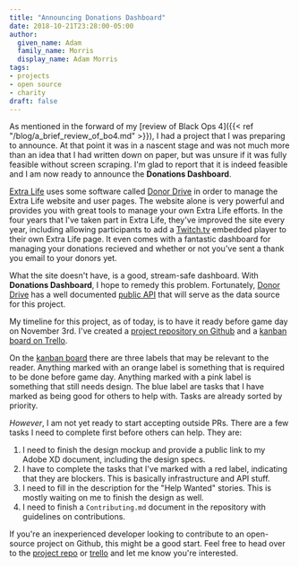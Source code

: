 ```yaml
---
title: "Announcing Donations Dashboard"
date: 2018-10-21T23:28:00-05:00
author:
  given_name: Adam
  family_name: Morris
  display_name: Adam Morris
tags:
- projects
- open source
- charity
draft: false
---
```


As mentioned in the forward of my [review of Black Ops 4]({{< ref "/blog/a_brief_review_of_bo4.md" >}}), I had a project that I was preparing to announce. At that point it was in a nascent stage and was not much more than an idea that I had written down on paper, but was unsure if it was fully feasible without screen scraping. I'm glad to report that it is indeed feasible and I am now ready to announce the **Donations Dashboard**.

[Extra Life](https://www.extra-life.org/) uses some software called [Donor Drive][1] in order to manage the Extra Life website and user pages. The website alone is very powerful and provides you with great tools to manage your own Extra Life efforts. In the four years that I've taken part in Extra Life, they've improved the site every year, including allowing participants to add a [Twitch.tv](https://www.twitch.tv/) embedded player to their own Extra Life page. It even comes with a fantastic dashboard for managing your donations recieved and whether or not you've sent a thank you email to your donors yet.

What the site doesn't have, is a good, stream-safe dashboard. With **Donations Dashboard**,  I hope to remedy this problem. Fortunately, [Donor Drive][1] has a well documented [public API](https://github.com/DonorDrive/PublicAPI) that will serve as the data source for this project.

My timeline for this project, as of today, is to have it ready before game day on November 3rd. I've created a [project repository on Github][2] and a [kanban board on Trello][3]. 

On the [kanban board][3] there are three labels that may be relevant to the reader. Anything marked with an orange label is something that is required to be done before game day. Anything marked with a pink label is something that still needs design. The blue label are tasks that I have marked as being good for others to help with. Tasks are already sorted by priority.

_However_, I am not yet ready to start accepting outside PRs. There are a few tasks I need to complete first before others can help. They are:

1. I need to finish the design mockup and provide a public link to my Adobe XD document, including the design specs.
2. I have to complete the tasks that I've marked with a red label, indicating that they are blockers. This is basically infrastructure and API stuff.
3. I need to fill in the description for the "Help Wanted" stories. This is mostly waiting on me to finish the design as well.
4. I need to finish a `Contributing.md` document in the repository with guidelines on contributions.

If you're an inexperienced developer looking to contribute to an open-source project on Github, this might be a good start. Feel free to head over to the [project repo][2] or [trello][3] and let me know you're interested.

[1]: https://www.donordrive.com/
[2]: https://github.com/weegeekps/donations-dashboard
[3]: https://trello.com/b/6mk0VWCj/donation-dashboard